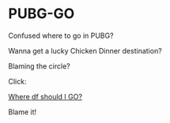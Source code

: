 # PUBG-GO

Confused where to go in PUBG?

Wanna get a lucky Chicken Dinner destination?

Blaming the circle?

Click:

[Where df should I GO?](https://wenhuoo.github.io/PUBG-GO)

Blame it!
